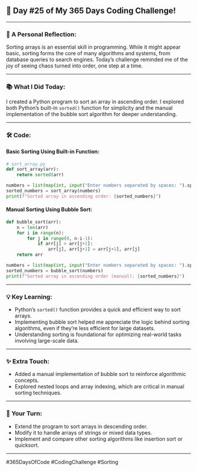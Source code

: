 ## 🎯 Day #25 of My 365 Days Coding Challenge!  

---

### 💭 **A Personal Reflection:**  
Sorting arrays is an essential skill in programming. While it might appear basic, sorting forms the core of many algorithms and systems, from database queries to search engines. Today’s challenge reminded me of the joy of seeing chaos turned into order, one step at a time.  

---

### 📚 **What I Did Today:**  
I created a Python program to sort an array in ascending order. I explored both Python’s built-in `sorted()` function for simplicity and the manual implementation of the bubble sort algorithm for deeper understanding.  

---

### 🛠️ **Code:**  

#### Basic Sorting Using Built-in Function:  
```python
# sort_array.py
def sort_array(arr):
    return sorted(arr)

numbers = list(map(int, input("Enter numbers separated by spaces: ").split()))
sorted_numbers = sort_array(numbers)
print(f"Sorted array in ascending order: {sorted_numbers}")
```

#### Manual Sorting Using Bubble Sort:  
```python
def bubble_sort(arr):
    n = len(arr)
    for i in range(n):
        for j in range(0, n-i-1):
            if arr[j] > arr[j+1]:
                arr[j], arr[j+1] = arr[j+1], arr[j]
    return arr

numbers = list(map(int, input("Enter numbers separated by spaces: ").split()))
sorted_numbers = bubble_sort(numbers)
print(f"Sorted array in ascending order (manual): {sorted_numbers}")
```

---

### 💡 **Key Learning:**  
- Python’s `sorted()` function provides a quick and efficient way to sort arrays.  
- Implementing bubble sort helped me appreciate the logic behind sorting algorithms, even if they’re less efficient for large datasets.  
- Understanding sorting is foundational for optimizing real-world tasks involving large-scale data.  

---

### ✨ **Extra Touch:**  
- Added a manual implementation of bubble sort to reinforce algorithmic concepts.  
- Explored nested loops and array indexing, which are critical in manual sorting techniques.  

---

### 🚀 **Your Turn:**  
- Extend the program to sort arrays in descending order.  
- Modify it to handle arrays of strings or mixed data types.  
- Implement and compare other sorting algorithms like insertion sort or quicksort.  

---

#365DaysOfCode #CodingChallenge #Sorting  